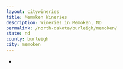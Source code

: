 ```yaml
---
layout: citywineries
title: Memoken Wineries
description: Wineries in Memoken, ND
permalink: /north-dakota/burleigh/memoken/
state: nd
county: burleigh
city: memoken
---
```

-
